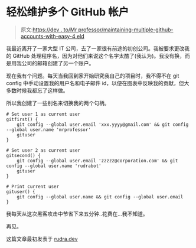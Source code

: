 # 轻松维护多个 GitHub 帐户

> 原文:[https://dev . to/Mr professor/maintaining-multiple-github-accounts-with-easy-4 eld](https://dev.to/mrprofessor/maintaining-multiple-github-accounts-with-ease-4eld)

我最近离开了一家大型 IT 公司，去了一家很有前途的初创公司。我被要求更改我的 GitHub 处理程序名，因为对他们来说这个名字太酷了(我认为)。我没有换，而是用我公司的邮箱创建了另一个账户。

现在我有个问题。每天当我回到家开始研究我自己的项目时，我不得不在 git config 中手动设置我的用户名和电子邮件 id，以便在图表中反映我的贡献，但大多数时候我都忘了这样做。

所以我创建了一些别名来切换我的两个句柄。

```
# Set user 1 as current user
gitfirst() {
    git config --global user.email 'xxx.yyyy@gmail.com' && git config --global user.name 'mrprofessor'
    gituser
}

# Set user 2 as current user
gitsecond() {
    git config --global user.email 'zzzzz@corporation.com' && git config --global user.name 'rudrabot'
    gituser
}

# Print current user
gituser() {
    git config --global user.name && git config --global user.email
} 
```

我每天从这次黑客攻击中节省下来五分钟..花费在...我不知道。

再见。

这篇文章最初发表于 [rudra.dev](https://rudra.dev)